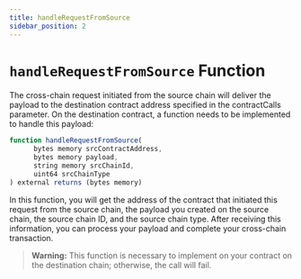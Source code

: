 ```yaml
---
title: handleRequestFromSource
sidebar_position: 2
---
```


# `handleRequestFromSource` Function
The cross-chain request initiated from the source chain will deliver the payload to the destination contract address specified in the contractCalls parameter. On the destination contract, a function needs to be implemented to handle this payload:
```javascript
function handleRequestFromSource(
	  bytes memory srcContractAddress,
	  bytes memory payload,
	  string memory srcChainId,
	  uint64 srcChainType
) external returns (bytes memory)
```
In this function, you will get the address of the contract that initiated this request from the source chain, the payload you created on the source chain, the source chain ID, and the source chain type. After receiving this information, you can process your payload and complete your cross-chain transaction.

> **Warning:** This function is necessary to implement on your contract on the destination chain; otherwise, the call will fail.
